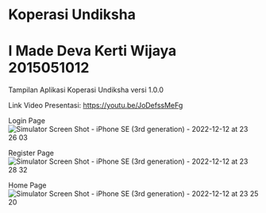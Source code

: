 # Koperasi Undiksha
# I Made Deva Kerti Wijaya 2015051012

Tampilan Aplikasi Koperasi Undiksha versi 1.0.0

Link Video Presentasi: https://youtu.be/JoDefssMeFg

Login Page
![Simulator Screen Shot - iPhone SE (3rd generation) - 2022-12-12 at 23 26 03](https://user-images.githubusercontent.com/87641573/207085246-e3d9ecc4-9d57-4884-9c07-d4e200f7506c.png)

Register Page
![Simulator Screen Shot - iPhone SE (3rd generation) - 2022-12-12 at 23 28 32](https://user-images.githubusercontent.com/87641573/207085285-56cb55e5-d087-4976-8357-23d68d047dbf.png)

Home Page
![Simulator Screen Shot - iPhone SE (3rd generation) - 2022-12-12 at 23 25 20](https://user-images.githubusercontent.com/87641573/207085311-eaaca2a7-6df4-4570-b99a-b624c4fe7f63.png)
